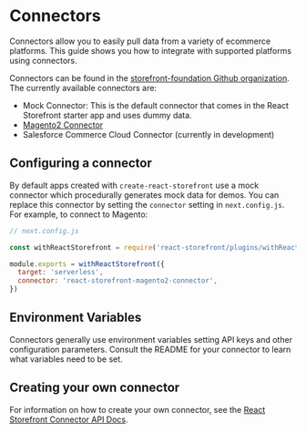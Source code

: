 # Connectors

Connectors allow you to easily pull data from a variety of ecommerce platforms. This guide shows you how to integrate with supported platforms using connectors.

Connectors can be found in the [storefront-foundation Github organization](https://github.com/storefront-foundation). The currently available connectors are:

- Mock Connector: This is the default connector that comes in the React Storefront starter app and uses dummy data.
- [Magento2 Connector](https://github.com/storefront-foundation/magento2-connector)
- Salesforce Commerce Cloud Connector (currently in development)

## Configuring a connector

By default apps created with `create-react-storefront` use a mock connector which procedurally generates mock data for demos. You can replace this connector by setting the `connector` setting in `next.config.js`. For example, to connect to Magento:

```js
// next.config.js

const withReactStorefront = require('react-storefront/plugins/withReactStorefront')

module.exports = withReactStorefront({
  target: 'serverless',
  connector: 'react-storefront-magento2-connector',
})
```

## Environment Variables

Connectors generally use environment variables setting API keys and other configuration parameters. Consult the README for your connector to learn what variables need to be set.

## Creating your own connector

For information on how to create your own connector, see the
[React Storefront Connector API Docs](https://storefront-foundation.github.io/react-storefront-connector/docs/).
